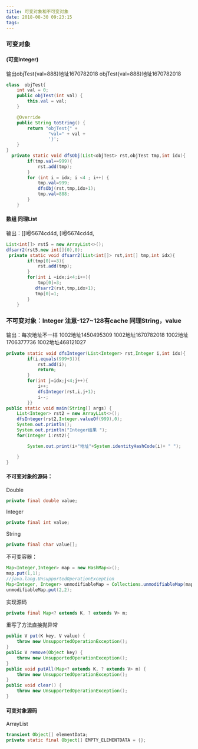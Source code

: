 ```yaml
---
title: 可变对象和不可变对象
date: 2018-08-30 09:23:15
tags:
---
```

### 可变对象
#### (可变Integer)
输出objTest{val=888}地址1670782018 objTest{val=888}地址1670782018

```java
class  objTest{
    int val = 0;
    public objTest(int val) {
        this.val = val;
    }

    @Override
    public String toString() {
        return "objTest{" +
                "val=" + val +
                '}';
    }
}
  private static void dfsObj(List<objTest> rst,objTest tmp,int idx){
        if(tmp.val==999){
            rst.add(tmp);
        }
        for (int i = idx; i <4 ; i++) {
            tmp.val=999;
            dfsObj(rst,tmp,idx+1);
            tmp.val=888;
        }
    }
```
#### 数组 同理List
输出：[[I@5674cd4d, [I@5674cd4d,
```java
List<int[]> rst5 = new ArrayList<>();
dfsarr2(rst5,new int[]{0},0);
 private static void dfsarr2(List<int[]> rst,int[] tmp,int idx){
        if(tmp[0]==3){
            rst.add(tmp);
        }
        for(int i =idx;i<4;i++){
            tmp[0]=3;
           dfsarr2(rst,tmp,idx+1);
           tmp[0]=1;
        }
    }
```

### 不可变对象：Integer 注意-127~128有cache 同理String，value
输出：每次地址不一样
1002地址1450495309 1002地址1670782018 1002地址1706377736 1002地址468121027 
```java
private static void dfsInteger(List<Integer> rst,Integer i,int idx){
        if(i.equals(999+3)){
            rst.add(i);
            return;
        }
        for(int j=idx;j<4;j++){
            i++;
            dfsInteger(rst,i,j+1);
            i--;
        }}
public static void main(String[] args) {
    List<Integer> rst2 = new ArrayList<>();
    dfsInteger(rst2,Integer.valueOf(999),0);
    System.out.println();
    System.out.println("Integer结果 ");
    for(Integer i:rst2){

        System.out.print(i+"地址"+System.identityHashCode(i)+ " ");

    }
}
```

#### 不可变对象的源码：
Double
```java
private final double value;
```
Integer
```java
private final int value;
```
String
```java
private final char value[];
```
不可变容器：
```java
Map<Integer,Integer> map = new HashMap<>();
map.put(1,1);
//java.lang.UnsupportedOperationException
Map<Integer, Integer> unmodifiableMap = Collections.unmodifiableMap(map);
unmodifiableMap.put(2,2);
```
实现源码 
```java
private final Map<? extends K, ? extends V> m;
```

重写了方法直接抛异常
```java
public V put(K key, V value) {
    throw new UnsupportedOperationException();
}
public V remove(Object key) {
    throw new UnsupportedOperationException();
}
public void putAll(Map<? extends K, ? extends V> m) {
    throw new UnsupportedOperationException();
}
public void clear() {
    throw new UnsupportedOperationException();
}
```

#### 可变对象源码
ArrayList
```java
transient Object[] elementData;
private static final Object[] EMPTY_ELEMENTDATA = {};
```

